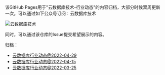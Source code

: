 该GitHub Pages用于"云数据库技术-行业动态"的内容归档，大部分时候双周更新一次，可以通过如下公众号订阅：云数据库技术

![云数据库技术](https://cloud-database-tech.github.io/images/qrcode.jpg)

同时，可以通过该仓库的Issue提交希望展示的内容。

归档：

* [云数据库行业动态@2022-04-29](./2022-04-29.html)
* [云数据库行业动态@2022-04-15](./2022-04-15.html) 
* [云数据库行业动态@2022-03-25](./2022-03-25.html)

